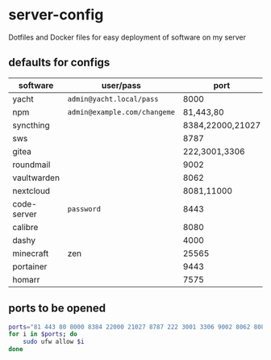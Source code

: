 # server-config

Dotfiles and Docker files for easy deployment of software on my server


## defaults for configs
| software | user/pass | port | others |
| ----------- | ---------------- | ----------- | ----------- |
| yacht | `admin@yacht.local/pass` | 8000 | |
| npm | `admin@example.com/changeme` | 81,443,80 | |
| syncthing | | 8384,22000,21027 | |
| sws | | 8787 | |
| gitea | | 222,3001,3306 | |
| roundmail | | 9002 | |
| vaultwarden | | 8062 | |
| nextcloud | | 8081,11000 | |
| code-server | `password` | 8443 | |
| calibre | | 8080 | |
| dashy | | 4000 | |
| minecraft | zen | 25565 | |
| portainer | | 9443 | |
| homarr | | 7575 | |


## ports to be opened
```sh
ports="81 443 80 8000 8384 22000 21027 8787 222 3001 3306 9002 8062 8081 11000 8443 8080 4000 25565 9443 7575"
for i in $ports; do
    sudo ufw allow $i
done
```
